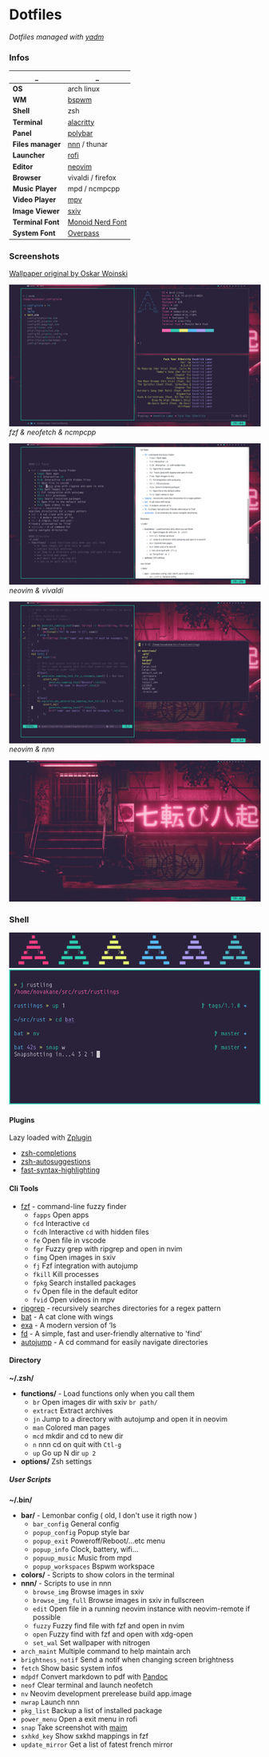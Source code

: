 # Dotfiles
*Dotfiles managed with [yadm](https://yadm.io)*

### Infos

 _                | _
--                | --|
**OS**            | arch linux
**WM**            | [bspwm](https://github.com/baskerville/bspwm)
**Shell**         | zsh
**Terminal**      | [alacritty](https://github.com/jwilm/alacritty)
**Panel**         | [polybar](https://github.com/jaagr/polybar)
**Files manager** | [nnn](https://github.com/jarun/nnn) / thunar
**Launcher**      | [rofi](https://github.com/davatorium/rofi)
**Editor**        | [neovim](https://github.com/neovim/neovim)
**Browser**       | vivaldi / firefox
**Music Player**  | mpd / ncmpcpp
**Video Player**  | [mpv](https://github.com/mpv-player/mpv)
**Image Viewer**  | [sxiv](https://github.com/muennich/sxiv)
**Terminal Font** | [Monoid Nerd Font](https://github.com/ryanoasis/nerd-fonts)
**System Font**   | [Overpass](https://overpassfont.org)

### Screenshots
[Wallpaper original by Oskar Woinski](https://www.artstation.com/artwork/vPBmE)

![neofetch](img/previews/neofetch.png?raw=true "neofetch")
*fzf & neofetch & ncmpcpp*

![nvim](img/previews/nvim_md.png?raw=true "nvim & vivaldi")
*neovim & vivaldi*

![nvim](img/previews/nvim_nnn.png?raw=true "nvim & nnn")
*neovim & nnn*

![clean](img/previews/clean.png?raw=true "clean")


### Shell

![colors](img/previews/colors.png?raw=true "shell colors")
![prompt](img/previews/prompt.png?raw=true "prompt")

#### Plugins
Lazy loaded with [Zplugin](https://github.com/zdharma/zplugin)
* [zsh-completions](https://github.com/zsh-users/zsh-completions)
* [zsh-autosuggestions](https://github.com/zsh-users/zsh-autosuggestions)
* [fast-syntax-highlighting](https://github.com/zdharma/fast-syntax-highlighting)

#### Cli Tools

* [fzf](https://github.com/junegunn/fzf) - command-line fuzzy finder
    * `fapps` Open apps
    * `fcd` Interactive `cd`
    * `fcdh` Interactive `cd` with hidden files
    * `fe` Open file in vscode
    * `fgr` Fuzzy grep with ripgrep and open in nvim
    * `fimg` Open images in sxiv
    * `fj` Fzf integration with autojump
    * `fkill` Kill processes
    * `fpkg` Search installed packages
    * `fv` Open file in the default editor
    * `fvid` Open videos in mpv
* [ripgrep](https://github.com/BurntSushi/ripgrep) - recursively searches directories for a regex pattern
* [bat](https://github.com/sharkdp/bat) - A cat clone with wings
* [exa](https://github.com/ogham/exa) - A modern version of ‘ls 
* [fd](https://github.com/sharkdp/fd) - A simple, fast and user-friendly alternative to 'find'
* [autojump](https://github.com/wting/autojump) - A cd command for easily navigate directories

#### Directory
**~/.zsh/**
* **functions/** - Load functions only when you call them
    * `br` Open images dir with sxiv `br path/`
    * `extract` Extract archives
    * `jn` Jump to a directory with autojump and open it in neovim
    * `man` Colored man pages
    * `mcd` mkdir and cd to new dir
    * `n` nnn cd on quit with `Ctl-g`
    * `up` Go up N dir `up 2`
* **options/** Zsh settings

##### User Scripts

**~/.bin/**
* **bar/** - Lemonbar config ( old, I don't use it rigth now )
    * `bar_config` General config
    * `popup_config` Popup style bar
    * `popup_exit` Poweroff/Reboot/...etc menu
    * `popup_info` Clock, battery, wifi...
    * `popuup_music` Music from mpd
    * `popup_workspaces` Bspwm workspace
* **colors/** - Scripts to show colors in the terminal
* **nnn/** - Scripts to use in nnn
    * `browse_img` Browse images in sxiv
    * `browse_img_full` Browse images in sxiv in fullscreen
    * `edit` Open file in a running neovim instance with neovim-remote if possible
    * `fuzzy` Fuzzy find file with fzf and open in nvim
    * `open` Fuzzy find with fzf and open with xdg-open
    * `set_wal` Set wallpaper with nitrogen
* `arch_maint` Multiple command to help maintain arch
* `brightness_notif` Send a notif when changing screen brightness
* `fetch` Show basic system infos
* `mdpdf` Convert markdown to pdf with [Pandoc](https://github.com/jgm/pandoc)
* `neof` Clear terminal and launch neofetch
* `nv` Neovim development prerelease build app.image
* `nwrap` Launch nnn
* `pkg_list` Backup a list of installed package
* `power_menu` Open a exit menu in rofi
* `snap` Take screenshot with [maim](https://github.com/naelstrof/maim)
* `sxhkd_key` Show sxkhd mappings in fzf
* `update_mirror` Get a list of fatest french mirror

